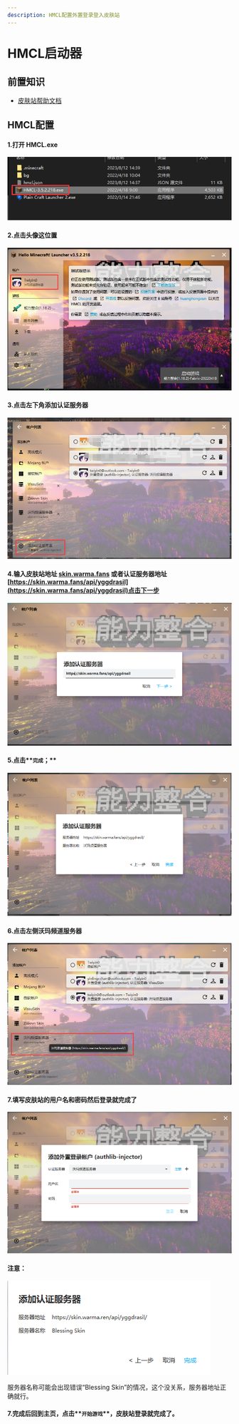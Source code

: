 ```yaml
---
description: HMCL配置外置登录登入皮肤站
---
```


# HMCL启动器

## 前置知识

* [皮肤站帮助文档](../First/Readme/pi-fu-zhan-wen-dang)

## HMCL配置

#### 1.打开 HMCL.exe

![](../assets/hmcl/603795FA-2D01-440d-8D15-68F7C6871184.png)

#### 2.点击头像这位置

![](../assets/hmcl/1.png)

#### 3.点击左下角添加认证服务器

![](../assets/hmcl/2.png)

#### 4.输入皮肤站地址 [skin.warma.fans](https://skin.warma.fans) 或者认证服务器地址 [https://skin.warma.fans/api/yggdrasil](https://skin.warma.fans/api/yggdrasil)点击下一步

![](../assets/hmcl/3.png)

#### 5.点击**`完成`；**

![](../assets/hmcl/4.png)

#### 6.点击左侧沃玛频道服务器
![](../assets/hmcl/5.png)

#### 7.填写皮肤站的用户名和密码然后登录就完成了
![](../assets/hmcl/6.png)
#### 注意：

![](../assets/image%20(58).png)

服务器名称可能会出现错误“Blessing Skin”的情况，这个没关系，服务器地址正确就行。

#### 7.完成后回到主页，点击**`开始游戏`**，皮肤站登录就完成了。
